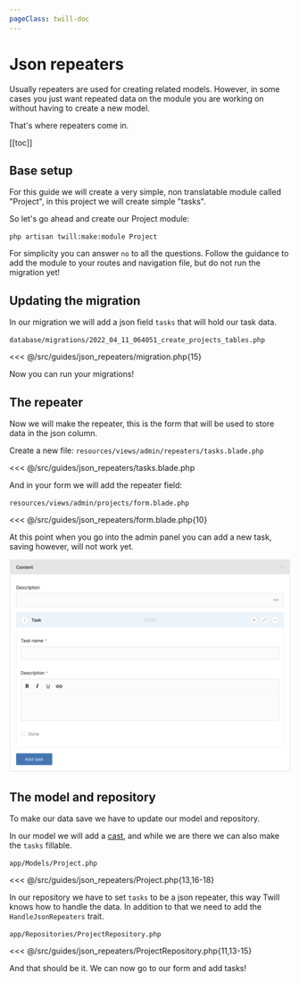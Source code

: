 ```yaml
---
pageClass: twill-doc
---
```


# Json repeaters

Usually repeaters are used for creating related models. However, in some cases you just want
repeated data on the module you are working on without having to create a new model.

That's where repeaters come in.

[[toc]]

## Base setup

For this guide we will create a very simple, non translatable module called "Project", in this project
we will create simple "tasks".

So let's go ahead and create our Project module:

`php artisan twill:make:module Project`

For simplicity you can answer `no` to all the questions. Follow the guidance to add the module to your
routes and navigation file, but do not run the migration yet!

## Updating the migration

In our migration we will add a json field `tasks` that will hold our task data.

`database/migrations/2022_04_11_064051_create_projects_tables.php`

<<< @/src/guides/json_repeaters/migration.php{15}

Now you can run your migrations!

## The repeater

Now we will make the repeater, this is the form that will be used to store data in the json column.

Create a new file: `resources/views/admin/repeaters/tasks.blade.php`

<<< @/src/guides/json_repeaters/tasks.blade.php

And in your form we will add the repeater field:

`resources/views/admin/projects/form.blade.php`

<<< @/src/guides/json_repeaters/form.blade.php{10}

At this point when you go into the admin panel you can add a new task, saving however, will not work yet.

![Screenshot form](./json_repeaters/form.png)

## The model and repository

To make our data save we have to update our model and repository.

In our model we will add a [cast](https://laravel.com/docs/9.x/eloquent-mutators#attribute-casting),
and while we are there we can also make the `tasks` fillable.

`app/Models/Project.php`

<<< @/src/guides/json_repeaters/Project.php{13,16-18}

In our repository we have to set `tasks` to be a json repeater, this way Twill knows how to handle
the data. In addition to that we need to add the `HandleJsonRepeaters` trait.

`app/Repositories/ProjectRepository.php`

<<< @/src/guides/json_repeaters/ProjectRepository.php{11,13-15}

And that should be it. We can now go to our form and add tasks!
